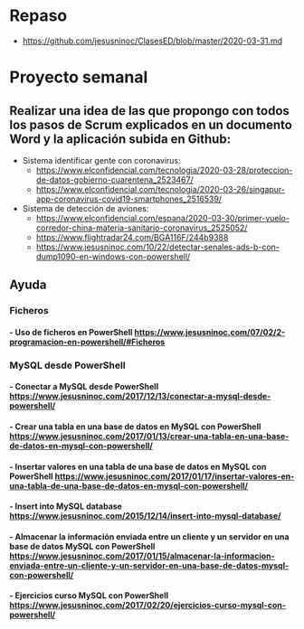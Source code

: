 # Repaso
* https://github.com/jesusninoc/ClasesED/blob/master/2020-03-31.md

# Proyecto semanal

## Realizar una idea de las que propongo con todos los pasos de Scrum explicados en un documento Word y la aplicación subida en Github:

- Sistema identificar gente con coronavirus:
  - https://www.elconfidencial.com/tecnologia/2020-03-28/proteccion-de-datos-gobierno-cuarentena_2523467/
  - https://www.elconfidencial.com/tecnologia/2020-03-26/singapur-app-coronavirus-covid19-smartphones_2516539/
- Sistema de detección de aviones:
  - https://www.elconfidencial.com/espana/2020-03-30/primer-vuelo-corredor-china-materia-sanitario-coronavirus_2525052/
  - https://www.flightradar24.com/BGA116F/244b9388
  - https://www.jesusninoc.com/10/22/detectar-senales-ads-b-con-dump1090-en-windows-con-powershell/

## Ayuda
### Ficheros
#### - Uso de ficheros en PowerShell https://www.jesusninoc.com/07/02/2-programacion-en-powershell/#Ficheros

### MySQL desde PowerShell
#### - Conectar a MySQL desde PowerShell https://www.jesusninoc.com/2017/12/13/conectar-a-mysql-desde-powershell/

#### - Crear una tabla en una base de datos en MySQL con PowerShell https://www.jesusninoc.com/2017/01/13/crear-una-tabla-en-una-base-de-datos-en-mysql-con-powershell/

#### - Insertar valores en una tabla de una base de datos en MySQL con PowerShell https://www.jesusninoc.com/2017/01/17/insertar-valores-en-una-tabla-de-una-base-de-datos-en-mysql-con-powershell/

#### - Insert into MySQL database https://www.jesusninoc.com/2015/12/14/insert-into-mysql-database/

#### - Almacenar la información enviada entre un cliente y un servidor en una base de datos MySQL con PowerShell https://www.jesusninoc.com/2017/01/15/almacenar-la-informacion-enviada-entre-un-cliente-y-un-servidor-en-una-base-de-datos-mysql-con-powershell/

#### - Ejercicios curso MySQL con PowerShell https://www.jesusninoc.com/2017/02/20/ejercicios-curso-mysql-con-powershell/
